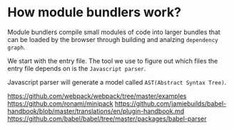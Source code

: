 # How module bundlers work?

Module bundlers compile small modules of code into larger bundles that can be loaded by the browser through building and analzing `dependency graph`.

We start with the entry file. The tool we use to figure out which files the entry file depends on is the `Javascript parser`.

Javascript parser will generate a model called `AST(Abstract Syntax Tree)`.

https://github.com/webpack/webpack/tree/master/examples
https://github.com/ronami/minipack
https://github.com/jamiebuilds/babel-handbook/blob/master/translations/en/plugin-handbook.md
https://github.com/babel/babel/tree/master/packages/babel-parser